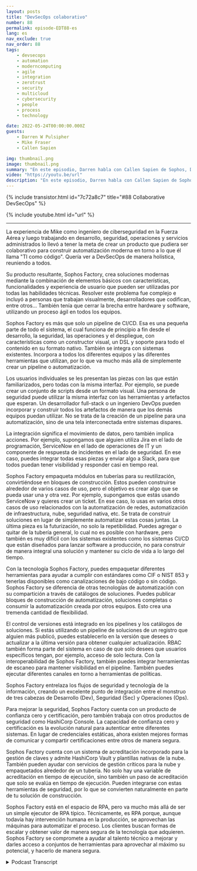 ```yaml
---
layout: posts
title: "DevSecOps colaborativo"
number: 88
permalink: episode-EDT88-es
lang: es
nav_exclude: true
nav_order: 88
tags:
    - devsecops
    - automation
    - moderncomputing
    - agile
    - integration
    - zerotrust
    - security
    - multicloud
    - cybersecurity
    - people
    - process
    - technology

date: 2022-05-24T00:00:00.000Z
guests:
    - Darren W Pulsipher
    - Mike Fraser
    - Callen Sapien

img: thumbnail.png
image: thumbnail.png
summary: "En este episodio, Darren habla con Callen Sapien de Sophos, Director de Gestión de Productos de la Sophos Factory, y Mike Fraser, Vicepresidente de DevSecOps, acerca de su producto que permite una colaboración verdaderamente colaborativa de SecDevOps."
video: "https://youtu.be/url"
description: "En este episodio, Darren habla con Callen Sapien de Sophos, Director de Gestión de Productos de la Sophos Factory, y Mike Fraser, Vicepresidente de DevSecOps, acerca de su producto que permite una colaboración verdaderamente colaborativa de SecDevOps."
---
```


<div>
{% include transistor.html id="7c72a8c7" title="#88 Collaborative DevSecOps" %}

{% include youtube.html id="url" %}
</div>

---

La experiencia de Mike como ingeniero de ciberseguridad en la Fuerza Aérea y luego trabajando en desarrollo, seguridad, operaciones y servicios administrados lo llevó a tener la meta de crear un producto que pudiera ser colaborativo para construir automatización moderna en torno a lo que él llama "TI como código". Quería ver a DevSecOps de manera holística, reuniendo a todos.

Su producto resultante, Sophos Factory, crea soluciones modernas mediante la combinación de elementos básicos con características, funcionalidades y experiencia de usuario que pueden ser utilizadas por todas las habilidades técnicas. Resolver este problema fue complejo e incluyó a personas que trabajan visualmente, desarrolladores que codifican, entre otros... También tenía que cerrar la brecha entre hardware y software, utilizando un proceso ágil en todos los equipos.

Sophos Factory es más que solo un pipeline de CI/CD. Esa es una pequeña parte de todo el sistema, el cual funciona de principio a fin desde el desarrollo, la seguridad, las operaciones y el despliegue, con características como un constructor visual, un DSL y soporte para todo el contenido en su formato nativo. También se integra con sistemas existentes. Incorpora a todos los diferentes equipos y las diferentes herramientas que utilizan, por lo que va mucho más allá de simplemente crear un pipeline o automatización.

Los usuarios individuales se les presentan las piezas con las que están familiarizados, pero todas con la misma interfaz. Por ejemplo, se puede crear un conjunto de scripts desde un formato visual. Una persona de seguridad puede utilizar la misma interfaz con las herramientas y artefactos que esperan. Un desarrollador full-stack o un ingeniero DevOps pueden incorporar y construir todos los artefactos de manera que los demás equipos puedan utilizar. No se trata de la creación de un pipeline para una automatización, sino de una tela interconectada entre sistemas dispares.

La integración significa el movimiento de datos, pero también implica acciones. Por ejemplo, supongamos que alguien utiliza Jira en el lado de programación, ServiceNow en el lado de operaciones de IT y un componente de respuesta de incidentes en el lado de seguridad. En ese caso, puedes integrar todas esas piezas y enviar algo a Slack, para que todos puedan tener visibilidad y responder casi en tiempo real.

Sophos Factory empaqueta módulos en tuberías para su reutilización, convirtiéndose en bloques de construcción. Estos pueden construirse alrededor de varios casos de uso, pero el objetivo es crear algo que se pueda usar una y otra vez. Por ejemplo, supongamos que estás usando ServiceNow y quieres crear un ticket. En ese caso, lo usas en varios otros casos de uso relacionados con la automatización de redes, automatización de infraestructura, nube, seguridad nativa, etc. Se trata de construir soluciones en lugar de simplemente automatizar estas cosas juntas. La última pieza es la futurización, no solo la repetibilidad. Puedes agregar o quitar de la tubería general, lo cual no es posible con hardware, pero también es muy difícil con los sistemas existentes como los sistemas CI/CD que están diseñados para lanzar software a producción, no para construir de manera integral una solución y mantener su ciclo de vida a lo largo del tiempo.

Con la tecnología Sophos Factory, puedes empaquetar diferentes herramientas para ayudar a cumplir con estándares como CIF o NIST 853 y tenerlas disponibles como canalizaciones de bajo código o sin código. Sophos Factory se diferencia de otras tecnologías de automatización con su compartición a través de catálogos de soluciones. Puedes publicar bloques de construcción de automatización, soluciones completas o consumir la automatización creada por otros equipos. Esto crea una tremenda cantidad de flexibilidad.

El control de versiones está integrado en los pipelines y los catálogos de soluciones. Si estás utilizando un pipeline de soluciones de un registro que alguien más publicó, puedes establecerlo en la versión que desees o actualizar a la última versión para obtener cualquier actualización. RBAC también forma parte del sistema en caso de que solo desees que usuarios específicos tengan, por ejemplo, acceso de solo lectura. Con la interoperabilidad de Sophos Factory, también puedes integrar herramientas de escaneo para mantener visibilidad en el pipeline. También puedes ejecutar diferentes canales en torno a herramientas de políticas.

Sophos Factory entrelaza los flujos de seguridad y tecnología de la información, creando un excelente punto de integración entre el monstruo de tres cabezas de Desarrollo (Dev), Seguridad (Sec) y Operaciones (Ops).

Para mejorar la seguridad, Sophos Factory cuenta con un producto de confianza cero y certificación, pero también trabaja con otros productos de seguridad como HashiCorp Console. La capacidad de confianza cero y certificación es la evolución natural para autenticar entre diferentes sistemas. En lugar de credenciales estáticas, ahora existen mejores formas de comunicar y compartir certificaciones entre otros de manera segura.

Sophos Factory cuenta con un sistema de acreditación incorporado para la gestión de claves y admite HashiCorp Vault y plantillas nativas de la nube. También pueden ayudar con servicios de gestión críticos para la nube y empaquetados alrededor de un tubería. No solo hay una variable de acreditación en tiempo de ejecución, sino también un paso de acreditación que solo se evalúa en tiempo de ejecución. Pueden integrarse con estas herramientas de seguridad, por lo que se convierten naturalmente en parte de tu solución de construcción.

Sophos Factory está en el espacio de RPA, pero va mucho más allá de ser un simple ejecutor de RPA típico. Técnicamente, es RPA porque, aunque todavía hay intervención humana en la producción, se aprovechan las máquinas para automatizar el proceso. Los clientes buscan formas de escalar y obtener valor de manera segura de la tecnología que adquieren. Sophos Factory se compromete a ayudar al talento técnico a mejorar y darles acceso a conjuntos de herramientas para aprovechar al máximo su potencial, y hacerlo de manera segura.



<details>
<summary> Podcast Transcript </summary>

<p></p>

</details>
